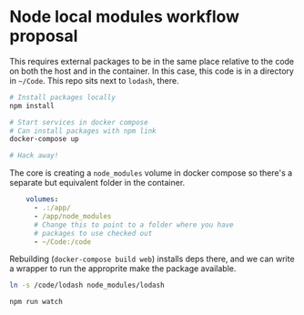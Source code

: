 # Node local modules workflow proposal

This requires external packages to be in the same place relative to the code on both the host and in the container.  In this case, this code is in a directory in `~/Code`.  This repo sits next to `lodash`, there.

```sh
# Install packages locally
npm install

# Start services in docker compose
# Can install packages with npm link
docker-compose up

# Hack away!
```

The core is creating a `node_modules` volume in docker compose so there's a separate but equivalent folder in the container.
```yaml
    volumes:
      - .:/app/
      - /app/node_modules
      # Change this to point to a folder where you have
      # packages to use checked out
      - ~/Code:/code
```

Rebuilding (`docker-compose build web`) installs deps there, and we can write a wrapper to run the approprite make the package available.
```sh
ln -s /code/lodash node_modules/lodash

npm run watch
```

